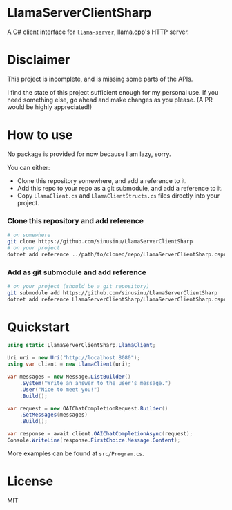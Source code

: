 # LlamaServerClientSharp

A C# client interface for [`llama-server`](https://github.com/ggml-org/llama.cpp/blob/master/tools/server/README.md), llama.cpp's HTTP server.

# Disclaimer

This project is incomplete, and is missing some parts of the APIs.

I find the state of this project sufficient enough for my personal use. If you need something else, go ahead and make changes as you please. (A PR would be highly appreciated!)

# How to use

No package is provided for now because I am lazy, sorry.

You can either:
- Clone this repository somewhere, and add a reference to it.
- Add this repo to your repo as a git submodule, and add a reference to it.
- Copy `LlamaClient.cs` and `LlamaClientStructs.cs` files directly into your project.

### Clone this repository and add reference

```sh
# on somewhere
git clone https://github.com/sinusinu/LlamaServerClientSharp
# on your project
dotnet add reference ../path/to/cloned/repo/LlamaServerClientSharp.csproj
```

### Add as git submodule and add reference

```sh
# on your project (should be a git repository)
git submodule add https://github.com/sinusinu/LlamaServerClientSharp
dotnet add reference LlamaServerClientSharp/LlamaServerClientSharp.csproj
```

# Quickstart

```csharp
using static LlamaServerClientSharp.LlamaClient;

Uri uri = new Uri("http://localhost:8080");
using var client = new LlamaClient(uri);

var messages = new Message.ListBuilder()
    .System("Write an answer to the user's message.")
    .User("Nice to meet you!")
    .Build();

var request = new OAIChatCompletionRequest.Builder()
    .SetMessages(messages)
    .Build();

var response = await client.OAIChatCompletionAsync(request);
Console.WriteLine(response.FirstChoice.Message.Content);
```

More examples can be found at `src/Program.cs`.

# License

MIT